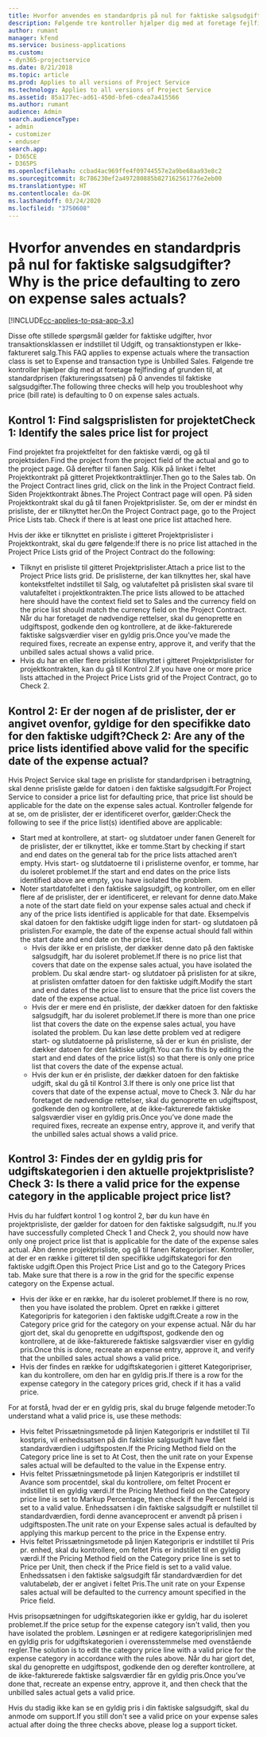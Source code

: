 ```yaml
---
title: Hvorfor anvendes en standardpris på nul for faktiske salgsudgifter?
description: Følgende tre kontroller hjælper dig med at foretage fejlfinding af grunden til, at standardprisen på 0 anvendes til faktiske salgsudgifter.
author: rumant
manager: kfend
ms.service: business-applications
ms.custom:
- dyn365-projectservice
ms.date: 8/21/2018
ms.topic: article
ms.prod: Applies to all versions of Project Service
ms.technology: Applies to all versions of Project Service
ms.assetid: 85a177ec-ad61-450d-bfe6-cdea7a415566
ms.author: rumant
audience: Admin
search.audienceType:
- admin
- customizer
- enduser
search.app:
- D365CE
- D365PS
ms.openlocfilehash: ccbad4ac969ffe4f09744557e2a9be68aa93e8c2
ms.sourcegitcommit: 8c786230ef2a497280885b827162561776e2eb00
ms.translationtype: HT
ms.contentlocale: da-DK
ms.lasthandoff: 03/24/2020
ms.locfileid: "3750608"
---
```

# <a name="why-is-the-price-defaulting-to-zero-on-expense-sales-actuals"></a><span data-ttu-id="0a552-103">Hvorfor anvendes en standardpris på nul for faktiske salgsudgifter?</span><span class="sxs-lookup"><span data-stu-id="0a552-103">Why is the price defaulting to zero on expense sales actuals?</span></span>

[!INCLUDE[cc-applies-to-psa-app-3.x](../includes/cc-applies-to-psa-app-3x.md)]

<span data-ttu-id="0a552-104">Disse ofte stillede spørgsmål gælder for faktiske udgifter, hvor transaktionsklassen er indstillet til Udgift, og transaktionstypen er Ikke-faktureret salg.</span><span class="sxs-lookup"><span data-stu-id="0a552-104">This FAQ applies to expense actuals where the transaction class is set to Expense and transaction type is Unbilled Sales.</span></span> <span data-ttu-id="0a552-105">Følgende tre kontroller hjælper dig med at foretage fejlfinding af grunden til, at standardprisen (faktureringssatsen) på 0 anvendes til faktiske salgsudgifter.</span><span class="sxs-lookup"><span data-stu-id="0a552-105">The following three checks will help you troubleshoot why price (bill rate) is defaulting to 0 on expense sales actuals.</span></span>

## <a name="check-1-identify-the-sales-price-list-for-project"></a><span data-ttu-id="0a552-106">Kontrol 1: Find salgsprislisten for projektet</span><span class="sxs-lookup"><span data-stu-id="0a552-106">Check 1: Identify the sales price list for project</span></span>

<span data-ttu-id="0a552-107">Find projektet fra projektfeltet for den faktiske værdi, og gå til projektsiden.</span><span class="sxs-lookup"><span data-stu-id="0a552-107">Find the project from the project field of the actual and go to the project page.</span></span> <span data-ttu-id="0a552-108">Gå derefter til fanen Salg. Klik på linket i feltet Projektkontrakt på gitteret Projektkontraktlinjer.</span><span class="sxs-lookup"><span data-stu-id="0a552-108">Then go to the Sales tab. On the Project Contract lines grid, click on the link in the Project Contract field.</span></span> <span data-ttu-id="0a552-109">Siden Projektkontrakt åbnes.</span><span class="sxs-lookup"><span data-stu-id="0a552-109">The Project Contract page will open.</span></span> <span data-ttu-id="0a552-110">På siden Projektkontrakt skal du gå til fanen Projektprislister. Se, om der er mindst én prisliste, der er tilknyttet her.</span><span class="sxs-lookup"><span data-stu-id="0a552-110">On the Project Contract page, go to the Project Price Lists tab. Check if there is at least one price list attached here.</span></span>

<span data-ttu-id="0a552-111">Hvis der ikke er tilknyttet en prisliste i gitteret Projektprislister i Projektkontrakt, skal du gøre følgende:</span><span class="sxs-lookup"><span data-stu-id="0a552-111">If there is no price list attached in the Project Price Lists grid of the Project Contract do the following:</span></span>

- <span data-ttu-id="0a552-112">Tilknyt en prisliste til gitteret Projektprislister.</span><span class="sxs-lookup"><span data-stu-id="0a552-112">Attach a price list to the Project Price lists grid.</span></span> <span data-ttu-id="0a552-113">De prislisterne, der kan tilknyttes her, skal have kontekstfeltet indstillet til Salg, og valutafeltet på prislisten skal svare til valutafeltet i projektkontrakten.</span><span class="sxs-lookup"><span data-stu-id="0a552-113">The price lists allowed to be attached here should have the context field set to Sales and the currency field on the price list should match the currency field on the Project Contract.</span></span> <span data-ttu-id="0a552-114">Når du har foretaget de nødvendige rettelser, skal du genoprette en udgiftspost, godkende den og kontrollere, at de ikke-fakturerede faktiske salgsværdier viser en gyldig pris.</span><span class="sxs-lookup"><span data-stu-id="0a552-114">Once you’ve made the required fixes, recreate an expense entry, approve it, and verify that the unbilled sales actual shows a valid price.</span></span>
- <span data-ttu-id="0a552-115">Hvis du har en eller flere prislister tilknyttet i gitteret Projektprislister for projektkontrakten, kan du gå til Kontrol 2.</span><span class="sxs-lookup"><span data-stu-id="0a552-115">If you have one or more price lists attached in the Project Price Lists grid of the Project Contract, go to Check 2.</span></span>

## <a name="check-2-are-any-of-the-price-lists-identified-above-valid-for-the-specific-date-of-the-expense-actual"></a><span data-ttu-id="0a552-116">Kontrol 2: Er der nogen af de prislister, der er angivet ovenfor, gyldige for den specifikke dato for den faktiske udgift?</span><span class="sxs-lookup"><span data-stu-id="0a552-116">Check 2: Are any of the price lists identified above valid for the specific date of the expense actual?</span></span>

<span data-ttu-id="0a552-117">Hvis Project Service skal tage en prisliste for standardprisen i betragtning, skal denne prisliste gælde for datoen i den faktiske salgsudgift.</span><span class="sxs-lookup"><span data-stu-id="0a552-117">For Project Service to consider a price list for defaulting price, that price list should be applicable for the date on the expense sales actual.</span></span> <span data-ttu-id="0a552-118">Kontroller følgende for at se, om de prislister, der er identificeret overfor, gælder:</span><span class="sxs-lookup"><span data-stu-id="0a552-118">Check the following to see if the price list(s) identified above are applicable:</span></span>

- <span data-ttu-id="0a552-119">Start med at kontrollere, at start- og slutdatoer under fanen Generelt for de prislister, der er tilknyttet, ikke er tomme.</span><span class="sxs-lookup"><span data-stu-id="0a552-119">Start by checking if start and end dates on the general tab for the price lists attached aren’t empty.</span></span> <span data-ttu-id="0a552-120">Hvis start- og slutdatoerne til i prislisterne ovenfor, er tomme, har du isoleret problemet.</span><span class="sxs-lookup"><span data-stu-id="0a552-120">If the start and end dates on the price lists identified above are empty, you have isolated the problem.</span></span> 
- <span data-ttu-id="0a552-121">Noter startdatofeltet i den faktiske salgsudgift, og kontroller, om en eller flere af de prislister, der er identificeret, er relevant for denne dato.</span><span class="sxs-lookup"><span data-stu-id="0a552-121">Make a note of the start date field on your expense sales actual and check if any of the price lists identified is applicable for that date.</span></span> <span data-ttu-id="0a552-122">Eksempelvis skal datoen for den faktiske udgift ligge inden for start- og slutdatoen på prislisten.</span><span class="sxs-lookup"><span data-stu-id="0a552-122">For example, the date of the expense actual should fall within the start date and end date on the price list.</span></span> 
    - <span data-ttu-id="0a552-123">Hvis der ikke er en prisliste, der dækker denne dato på den faktiske salgsudgift, har du isoleret problemet.</span><span class="sxs-lookup"><span data-stu-id="0a552-123">If there is no price list that covers that date on the expense sales actual, you have isolated the problem.</span></span> <span data-ttu-id="0a552-124">Du skal ændre start- og slutdatoer på prislisten for at sikre, at prislisten omfatter datoen for den faktiske udgift.</span><span class="sxs-lookup"><span data-stu-id="0a552-124">Modify the start and end dates of the price list to ensure that the price list covers the date of the expense actual.</span></span> 
    - <span data-ttu-id="0a552-125">Hvis der er mere end én prisliste, der dækker datoen for den faktiske salgsudgift, har du isoleret problemet.</span><span class="sxs-lookup"><span data-stu-id="0a552-125">If there is more than one price list that covers the date on the expense sales actual, you have isolated the problem.</span></span> <span data-ttu-id="0a552-126">Du kan løse dette problem ved at redigere start- og slutdatoerne på prislisterne, så der er kun én prisliste, der dækker datoen for den faktiske udgift.</span><span class="sxs-lookup"><span data-stu-id="0a552-126">You can fix this by editing the start and end dates of the price list(s) so that there is only one price list that covers the date of the expense actual.</span></span> 
    - <span data-ttu-id="0a552-127">Hvis der kun er én prisliste, der dækker datoen for den faktiske udgift, skal du gå til Kontrol 3.</span><span class="sxs-lookup"><span data-stu-id="0a552-127">If there is only one price list that covers that date of the expense actual, move to Check 3.</span></span>
<span data-ttu-id="0a552-128">Når du har foretaget de nødvendige rettelser, skal du genoprette en udgiftspost, godkende den og kontrollere, at de ikke-fakturerede faktiske salgsværdier viser en gyldig pris.</span><span class="sxs-lookup"><span data-stu-id="0a552-128">Once you’ve done made the required fixes, recreate an expense entry, approve it, and verify that the unbilled sales actual shows a valid price.</span></span>

## <a name="check-3-is-there-a-valid-price-for-the-expense-category-in-the-applicable-project-price-list"></a><span data-ttu-id="0a552-129">Kontrol 3: Findes der en gyldig pris for udgiftskategorien i den aktuelle projektprisliste?</span><span class="sxs-lookup"><span data-stu-id="0a552-129">Check 3: Is there a valid price for the expense category in the applicable project price list?</span></span> 

<span data-ttu-id="0a552-130">Hvis du har fuldført kontrol 1 og kontrol 2, bør du kun have én projektprisliste, der gælder for datoen for den faktiske salgsudgift, nu.</span><span class="sxs-lookup"><span data-stu-id="0a552-130">If you have successfully completed Check 1 and Check 2, you should now have only one project price list that is applicable for the date of the expense sales actual.</span></span> <span data-ttu-id="0a552-131">Åbn denne projektprisliste, og gå til fanen Kategoripriser. Kontroller, at der er en række i gitteret til den specifikke udgiftskategori for den faktiske udgift.</span><span class="sxs-lookup"><span data-stu-id="0a552-131">Open this Project Price List and go to the Category Prices tab. Make sure that there is a row in the grid for the specific expense category on the Expense actual.</span></span>
 
- <span data-ttu-id="0a552-132">Hvis der ikke er en række, har du isoleret problemet.</span><span class="sxs-lookup"><span data-stu-id="0a552-132">If there is no row, then you have isolated the problem.</span></span> <span data-ttu-id="0a552-133">Opret en række i gitteret Kategoripris for kategorien i den faktiske udgift.</span><span class="sxs-lookup"><span data-stu-id="0a552-133">Create a row in the Category price grid for the category on your expense actual.</span></span> <span data-ttu-id="0a552-134">Når du har gjort det, skal du genoprette en udgiftspost, godkende den og kontrollere, at de ikke-fakturerede faktiske salgsværdier viser en gyldig pris.</span><span class="sxs-lookup"><span data-stu-id="0a552-134">Once this is done, recreate an expense entry, approve it, and verify that the unbilled sales actual shows a valid price.</span></span> 
- <span data-ttu-id="0a552-135">Hvis der findes en række for udgiftskategorien i gitteret Kategoripriser, kan du kontrollere, om den har en gyldig pris.</span><span class="sxs-lookup"><span data-stu-id="0a552-135">If there is a row for the expense category in the category prices grid, check if it has a valid price.</span></span>

<span data-ttu-id="0a552-136">For at forstå, hvad der er en gyldig pris, skal du bruge følgende metoder:</span><span class="sxs-lookup"><span data-stu-id="0a552-136">To understand what a valid price is, use these methods:</span></span>

- <span data-ttu-id="0a552-137">Hvis feltet Prissætningsmetode på linjen Kategoripris er indstillet til Til kostpris, vil enhedssatsen på din faktiske salgsudgift have fået standardværdien i udgiftsposten.</span><span class="sxs-lookup"><span data-stu-id="0a552-137">If the Pricing Method field on the Category price line is set to At Cost, then the unit rate on your Expense sales actual will be defaulted to the value in the Expense entry.</span></span>
- <span data-ttu-id="0a552-138">Hvis feltet Prissætningsmetode på linjen Kategoripris er indstillet til Avance som procentdel, skal du kontrollere, om feltet Procent er indstillet til en gyldig værdi.</span><span class="sxs-lookup"><span data-stu-id="0a552-138">If the Pricing Method field on the Category price line is set to Markup Percentage, then check if the Percent field is set to a valid value.</span></span> <span data-ttu-id="0a552-139">Enhedssatsen i din faktiske salgsudgift er nulstillet til standardværdien, fordi denne avanceprocent er anvendt på prisen i udgiftsposten.</span><span class="sxs-lookup"><span data-stu-id="0a552-139">The unit rate on your Expense sales actual is defaulted by applying this markup percent to the price in the Expense entry.</span></span>
- <span data-ttu-id="0a552-140">Hvis feltet Prissætningsmetode på linjen Kategoripris er indstillet til Pris pr. enhed, skal du kontrollere, om feltet Pris er indstillet til en gyldig værdi.</span><span class="sxs-lookup"><span data-stu-id="0a552-140">If the Pricing Method field on the Category price line is set to Price per Unit, then check if the Price field is set to a valid value.</span></span> <span data-ttu-id="0a552-141">Enhedssatsen i den faktiske salgsudgift får standardværdien for det valutabeløb, der er angivet i feltet Pris.</span><span class="sxs-lookup"><span data-stu-id="0a552-141">The unit rate on your Expense sales actual will be defaulted to the currency amount specified in the Price field.</span></span>

<span data-ttu-id="0a552-142">Hvis prisopsætningen for udgiftskategorien ikke er gyldig, har du isoleret problemet.</span><span class="sxs-lookup"><span data-stu-id="0a552-142">If the price setup for the expense category isn't valid, then you have isolated the problem.</span></span> <span data-ttu-id="0a552-143">Løsningen er at redigere kategoriprislinjen med en gyldig pris for udgiftskategorien i overensstemmelse med ovenstående regler.</span><span class="sxs-lookup"><span data-stu-id="0a552-143">The solution is to edit the category price line with a valid price for the expense category in accordance with the rules above.</span></span> <span data-ttu-id="0a552-144">Når du har gjort det, skal du genoprette en udgiftspost, godkende den og derefter kontrollere, at de ikke-fakturerede faktiske salgsværdier får en gyldig pris.</span><span class="sxs-lookup"><span data-stu-id="0a552-144">Once you’ve done that, recreate an expense entry, approve it, and then check that the unbilled sales actual gets a valid price.</span></span>

<span data-ttu-id="0a552-145">Hvis du stadig ikke kan se en gyldig pris i din faktiske salgsudgift, skal du anmode om support.</span><span class="sxs-lookup"><span data-stu-id="0a552-145">If you still don't see a valid price on your expense sales actual after doing the three checks above, please log a support ticket.</span></span>


